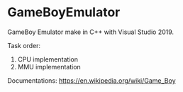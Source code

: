# GameBoyEmulator

GameBoy Emulator make in C++ with Visual Studio 2019.

Task order:
1. CPU implementation
2. MMU implementation

Documentations:
https://en.wikipedia.org/wiki/Game_Boy

